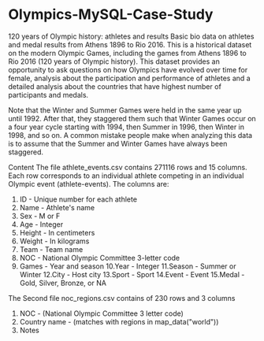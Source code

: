 # Olympics-MySQL-Case-Study
120 years of Olympic history: athletes and results
Basic bio data on athletes and medal results from Athens 1896 to Rio 2016.
This is a historical dataset on the modern Olympic Games, including the games from Athens 1896 to Rio 2016 (120 years of Olympic history). This dataset provides an opportunity to ask questions on how Olympics have  evolved over time for female, analysis about the participation and performance of athletes and a detailed analysis about the countries that have highest number of participants and medals.

Note that the Winter and Summer Games were held in the same year up until 1992. After that, they staggered them such that Winter Games occur on a four year cycle starting with 1994, then Summer in 1996, then Winter in 1998, and so on. A common mistake people make when analyzing this data is to assume that the Summer and Winter Games have always been staggered.

Content
The file athlete_events.csv contains 271116 rows and 15 columns. Each row corresponds to an individual athlete competing in an individual Olympic event (athlete-events). The columns are:

1. ID - Unique number for each athlete
2. Name - Athlete's name
3. Sex - M or F
4. Age - Integer
5. Height - In centimeters
6. Weight - In kilograms
7. Team - Team name
8. NOC - National Olympic Committee 3-letter code
9. Games - Year and season
10.Year - Integer
11.Season - Summer or Winter
12.City - Host city
13.Sport - Sport
14.Event - Event
15.Medal - Gold, Silver, Bronze, or NA

The Second file noc_regions.csv contains of 230 rows and 3 columns 

1. NOC - (National Olympic Committee 3 letter code)
2. Country name - (matches with regions in map_data("world"))
3. Notes
